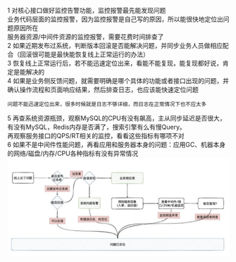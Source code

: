 1 对核心接口做好监控告警功能，监控报警最先能发现问题  
业务代码层面的监控报警，因为监控报警是自己写的原因，所以能很快地定位出问题原因所在  
服务器资源/中间件资源的监控报警，需要花费时间排查了  
2 如果近期发布过系统，判断版本回滚是否能解决问题，并同步业务人员做相应配合（回滚很可能是最快能恢复线上正常运行的办法）  
3 恢复线上正常运行后，若不能迅速定位出来，看能不能复现，能复现都好说，肯定是能解决的  
4 如果是业务侧反馈问题，就需要明确是哪个具体的功能或者接口出现的问题，并确认操作流程和页面响应结果，然后排查日志，也应该能快速定位问题  
```
问题不能迅速定位出来，很多时候就是日志不够详细，而日志在正常情况下也不应太多
```
5 再查系统资源瓶颈，观察MySQL的CPU有没有飙高，主从同步延迟是否很大，有没有MySQL，Redis内存是否满了，搜索引擎有么有慢Query。  
再观察服务接口的QPS/RT相关的监控，看看这些指标有哪项不对  
6 如果不是中间件性能问题，再看应用和服务器本身的问题：应用GC、机器本身的网络/磁盘/内存/CPU各种指标有没有异常情况
![img.png](images/问题定位流程图.png)
